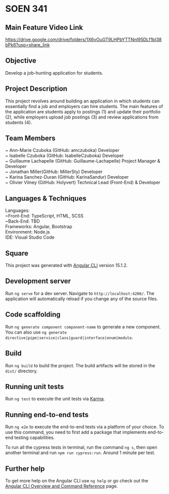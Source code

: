 # SOEN 341  

## Main Feature Video Link 

https://drive.google.com/drive/folders/1X6vOuGT9LHPbYTTNnI95DLf1bI38bPk6?usp=share_link

## Objective

Develop a job-hunting application for students.

## Project Description

This project revolves around building an application in which students can essentially find a job and employers can hire students. The main features of the application are students apply to postings (1) and update their portfolio (2), while employers upload job postings (3) and review applications from students (4).

## Team Members

~ Ann-Marie Czuboka (GitHub: amczuboka) Developer <br />
~ Isabelle Czuboka (GitHub: IsabelleCzuboka) Developer <br />
~ Guillaume Lachapelle (GitHub: Guillaume-Lachapelle) Project Manager & Developer <br />
~ Jonathan Miller(GitHub: MillerSty) Developer <br />
~ Karina Sanchez-Duran (GitHub: KarinaSandur) Developer <br />
~ Olivier Vilney (GitHub: Holyvert) Technical Lead (Front-End) & Developer 

## Languages & Techniques

Languages: <br />
    ~Front-End: TypeScript, HTML, SCSS <br />
    ~Back-End: TBD <br />
Frameworks: Angular, Bootstrap <br />
Environment: Node.js <br />
IDE: Visual Studio Code <br />

## Square

This project was generated with [Angular CLI](https://github.com/angular/angular-cli) version 15.1.2.


## Development server

Run `ng serve` for a dev server. Navigate to `http://localhost:4200/`. The application will automatically reload if you change any of the source files.

## Code scaffolding

Run `ng generate component component-name` to generate a new component. You can also use `ng generate directive|pipe|service|class|guard|interface|enum|module`.

## Build

Run `ng build` to build the project. The build artifacts will be stored in the `dist/` directory.

## Running unit tests

Run `ng test` to execute the unit tests via [Karma](https://karma-runner.github.io).

## Running end-to-end tests

Run `ng e2e` to execute the end-to-end tests via a platform of your choice. To use this command, you need to first add a package that implements end-to-end testing capabilities.

To run all the cypress tests in terminal, run the command `ng s`, then open another terminal and run `npm run cypress:run`. Around 1 minute per test.

## Further help

To get more help on the Angular CLI use `ng help` or go check out the [Angular CLI Overview and Command Reference](https://angular.io/cli) page.
